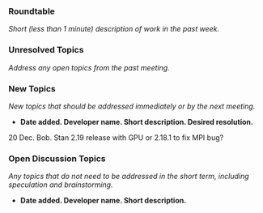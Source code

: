 ### Roundtable
_Short (less than 1 minute) description of work in the past week._

### Unresolved Topics
_Address any open topics from the past meeting._

### New Topics
_New topics that should be addressed immediately or by the next
meeting._

* __Date added. Developer name.  Short description.  Desired resolution.__

20 Dec.  Bob.  Stan 2.19 release with GPU or 2.18.1 to fix MPI bug?

### Open Discussion Topics

_Any topics that do not need to be addressed in the short term,
including speculation and brainstorming._

* __Date added. Developer name.  Short description.__
